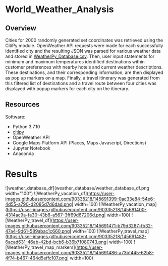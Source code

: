 # World_Weather_Analysis

## Overview
Cities for 2000 randomly generated set coordinates was retrieved using the CitiPy module. OpenWeather API requests were made for each successfully identified city and the resulting JSON was parsed for various weather data and stored in [WeatherPy_Database.csv](weather_database/WeatherPy_Database.csv). Then, user input statements for minimum and maximum temperatures identified destinations within customer preferences with nearby hotels and current weather descriptions. These destinations, and their corresponding information, are then displayed as pop up markers on a map. Finally, a travel itinerary was generated from this filtered list of destinations and a travel route between four cities was displayed with popup markers for each city on the itinerary.

## Resources

Software:
* Python 3.7.10
* [citipy](https://github.com/wingchen/citipy) 
* OpenWeather API
* Google Maps Platform API (Places, Maps Javascript, Directions)
* Jupyter Notebook
* Anaconda

# Results
![weather_database_df](weather_database/weather_database_df.png width="100")
![WeatherPy_vacation_df](https://user-images.githubusercontent.com/90335218/145691399-0ac33e84-54e6-4d55-a790-d2085d7d6dad.png| width=100)
![WeatherPy_vacation_map](https://user-images.githubusercontent.com/90335218/145691400-4314ac9a-fa30-43b6-a567-3ff69d67206d.png| width=100)
![WeatherPy_travel_df](https://user-images.githubusercontent.com/90335218/145691471-b79d3287-fb32-47a4-9d61-589abac1c660.png| width=100)
![WeatherPy_travel_map](https://user-images.githubusercontent.com/90335218/145691482-6acad631-46ab-42bd-bcb6-b36b71080743.png| width=100)
![WeatherPy_travel_map_markers](https://user-images.githubusercontent.com/90335218/145691486-a73bf445-62b8-4f74-b467-464d5effc107.png| width=100)
